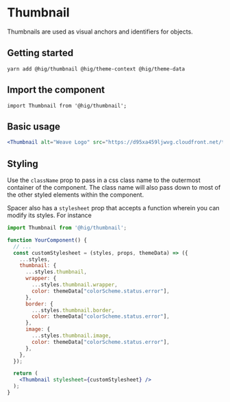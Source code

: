 # Thumbnail

Thumbnails are used as visual anchors and identifiers for objects.

## Getting started

```
yarn add @hig/thumbnail @hig/theme-context @hig/theme-data
```

## Import the component

```
import Thumbnail from '@hig/thumbnail';
```

## Basic usage

```jsx
<Thumbnail alt="Weave Logo" src="https://d95xa459ljwvg.cloudfront.net/theme/weave-logo.svg" />
```

## Styling

Use the `className` prop to pass in a css class name to the outermost container of the component. The class name will also pass down to most of the other styled elements within the component. 

Spacer also has a `stylesheet` prop that accepts a function wherein you can modify its styles. For instance

```jsx
import Thumbnail from '@hig/thumbnail';

function YourComponent() {
  // ...
  const customStylesheet = (styles, props, themeData) => ({
    ...styles,
    thumbnail: {
      ...styles.thumbnail,
      wrapper: {
        ...styles.thumbnail.wrapper,
        color: themeData["colorScheme.status.error"],
      },
      border: {
        ...styles.thumbnail.border,
        color: themeData["colorScheme.status.error"],
      },
      image: {
        ...styles.thumbnail.image,
        color: themeData["colorScheme.status.error"],
      },
    },
  });

  return (
    <Thumbnail stylesheet={customStylesheet} />
  );
}
```
